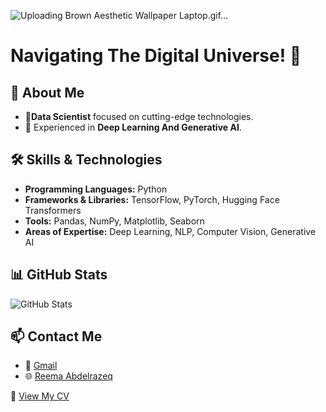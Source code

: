 
![Uploading Brown Aesthetic Wallpaper Laptop.gif…]()


# Navigating The Digital Universe! 🌌


## 🌟 About Me
- 👤**Data Scientist** focused on cutting-edge technologies.
- 🧠 Experienced in **Deep Learning And Generative AI**.


## 🛠️ Skills & Technologies
- **Programming Languages:** Python
- **Frameworks & Libraries:** TensorFlow, PyTorch, Hugging Face Transformers
- **Tools:** Pandas, NumPy, Matplotlib, Seaborn
- **Areas of Expertise:** Deep Learning, NLP, Computer Vision, Generative AI



## 📊 GitHub Stats
![GitHub Stats](https://github-readme-stats.vercel.app/api?username=reema-abdelrazeq&show_icons=true&theme=dark)


## 📫 Contact Me
- 📧 [Gmail](reemaabdelrazeq5@gmail.com)
- 🌐 [Reema Abdelrazeq](https://www.linkedin.com/in/reema-abdelrazeq)

📄 [View My CV](https://github.com/reema-abdelrazeq/reema-abdelrazeq/blob/main/ReemaAbdelrazeq_CV.pdf) 

